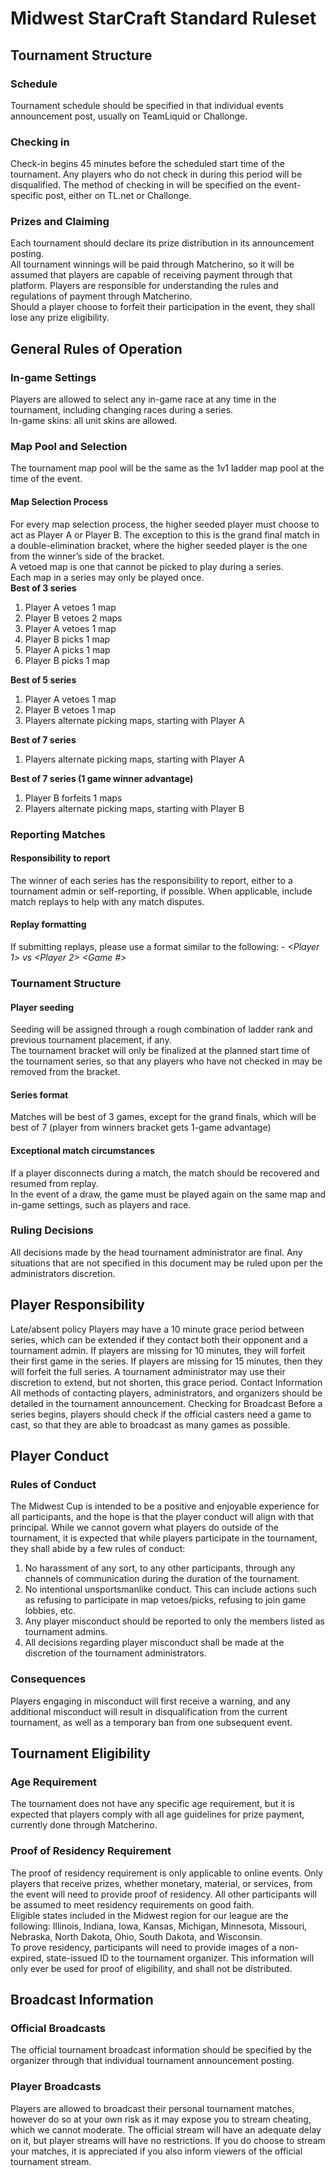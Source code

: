 # Midwest StarCraft Standard Ruleset
## Tournament Structure
### Schedule
Tournament schedule should be specified in that individual events announcement post, usually on TeamLiquid or Challonge.
### Checking in
Check-in begins 45 minutes before the scheduled start time of the tournament. Any players who do not check in during this period will be disqualified.
The method of checking in will be specified on the event-specific post, either on TL.net or Challonge.
### Prizes and Claiming
Each tournament should declare its prize distribution in its announcement posting.  
All tournament winnings will be paid through Matcherino, so it will be assumed that players are capable of receiving payment through that platform. Players are responsible for understanding the rules and regulations of payment through Matcherino.  
Should a player choose to forfeit their participation in the event, they shall lose any prize eligibility.
## General Rules of Operation
### In-game Settings
Players are allowed to select any in-game race at any time in the tournament, including changing races during a series.  
In-game skins: all unit skins are allowed.  
### Map Pool and Selection  
The tournament map pool will be the same as the 1v1 ladder map pool at the time of the event.
#### Map Selection Process
For every map selection process, the higher seeded player must choose to act as Player A or Player B. The exception to this is the grand final match in a double-elimination bracket, where the higher seeded player is the one from the winner’s side of the bracket.  
A vetoed map is one that cannot be picked to play during a series.  
Each map in a series may only be played once.  
**Best of 3 series**  
1. Player A vetoes 1 map
2. Player B vetoes 2 maps
3. Player A vetoes 1 map
4. Player B picks 1 map
5. Player A picks 1 map
6. Player B picks 1 map  

**Best of 5 series**  
1. Player A vetoes 1 map
2. Player B vetoes 1 map
3. Players alternate picking maps, starting with Player A  

**Best of 7 series**  
1. Players alternate picking maps, starting with Player A  

**Best of 7 series (1 game winner advantage)**  
1. Player B forfeits 1 maps
2. Players alternate picking maps, starting with Player B  

### Reporting Matches 
#### Responsibility to report
The winner of each series has the responsibility to report, either to a tournament admin or self-reporting, if possible. When applicable, include match replays to help with any match disputes.  
#### Replay formatting
If submitting replays, please use a format similar to the following:
*<Match number from bracket> - <Player 1> vs <Player 2> <Game #>*
### Tournament Structure
#### Player seeding
Seeding will be assigned through a rough combination of ladder rank and previous tournament placement, if any.  
The tournament bracket will only be finalized at the planned start time of the tournament series, so that any players who have not checked in may be removed from the bracket.  
#### Series format
Matches will be best of 3 games, except for the grand finals, which will be best of 7 (player from winners bracket gets 1-game advantage)  
#### Exceptional match circumstances
If a player disconnects during a match, the match should be recovered and resumed from replay.  
In the event of a draw, the game must be played again on the same map and in-game settings, such as players and race.  
### Ruling Decisions
All decisions made by the head tournament administrator are final. Any situations that are not specified in this document may be ruled upon per the administrators discretion.
## Player Responsibility
Late/absent policy
Players may have a 10 minute grace period between series, which can be extended if they contact both their opponent and a tournament admin. If players are missing for 10 minutes, they will forfeit their first game in the series. If players are missing for 15 minutes, then they will forfeit the full series. A tournament administrator may use their discretion to extend, but not shorten, this grace period.
Contact Information
All methods of contacting players, administrators, and organizers should be detailed in the tournament announcement.
Checking for Broadcast
Before a series begins, players should check if the official casters need a game to cast, so that they are able to broadcast as many games as possible.
## Player Conduct
### Rules of Conduct
The Midwest Cup is intended to be a positive and enjoyable experience for all participants, and the hope is that the player conduct will align with that principal. While we cannot govern what players do outside of the tournament, it is expected that while players participate in the tournament, they shall abide by a few rules of conduct:  
1. No harassment of any sort, to any other participants, through any channels of communication during the duration of the tournament.
2. No intentional unsportsmanlike conduct. This can include actions such as refusing to participate in map vetoes/picks, refusing to join game lobbies, etc.
3. Any player misconduct should be reported to only the members listed as tournament admins.
4. All decisions regarding player misconduct shall be made at the discretion of the tournament administrators.
### Consequences
Players engaging in misconduct will first receive a warning, and any additional misconduct will result in disqualification from the current tournament, as well as a temporary ban from one subsequent event.  
## Tournament Eligibility
### Age Requirement
The tournament does not have any specific age requirement, but it is expected that players comply with all age guidelines for prize payment, currently done through Matcherino.  
### Proof of Residency Requirement
The proof of residency requirement is only applicable to online events.
Only players that receive prizes, whether monetary, material, or services, from the event will need to provide proof of residency. All other participants will be assumed to meet residency requirements on good faith.  
Eligible states included in the Midwest region for our league are the following: Illinois, Indiana, Iowa, Kansas, Michigan, Minnesota, Missouri, Nebraska, North Dakota, Ohio, South Dakota, and Wisconsin.  
To prove residency, participants will need to provide images of a non-expired, state-issued ID to the tournament organizer. This information will only ever be used for proof of eligibility, and shall not be distributed.  
## Broadcast Information
### Official Broadcasts
The official tournament broadcast information should be specified by the organizer through that individual tournament announcement posting.  
### Player Broadcasts
Players are allowed to broadcast their personal tournament matches, however do so at your own risk as it may expose you to stream cheating, which we cannot moderate. The official stream will have an adequate delay on it, but player streams will have no restrictions. If you do choose to stream your matches, it is appreciated if you also inform viewers of the official tournament stream.  
